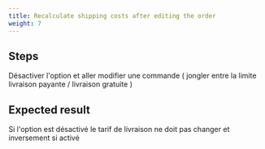 ```yaml
---
title: Recalculate shipping costs after editing the order
weight: 7
---
```

## Steps

Désactiver l'option et aller modifier une commande ( jongler entre la limite livraison payante / livraison gratuite )

## Expected result

Si l'option est désactivé le tarif de livraison ne doit pas changer et inversement si activé

